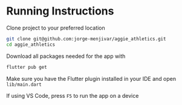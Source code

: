 # Running Instructions

Clone project to your preferred location
```zsh
git clone git@github.com:jorge-menjivar/aggie_athletics.git
cd aggie_athletics
```

Download all packages needed for the app with
```zsh
flutter pub get
```

Make sure you have the Flutter plugin installed in your IDE and open `lib/main.dart` 

If using VS Code, press `F5` to run the app on a device
